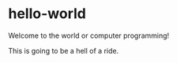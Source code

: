 # hello-world

Welcome to the world or computer programming!

This is going to be a hell of a ride.
